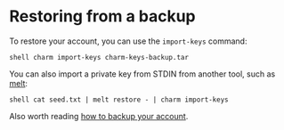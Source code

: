 # Restoring from a backup

To restore your account, you can use the `import-keys` command:

```shell charm import-keys charm-keys-backup.tar ```

You can also import a private key from STDIN from another tool, such as
[melt](https://github.com/charmbracelet/melt):

```shell cat seed.txt | melt restore - | charm import-keys ```

Also worth reading [how to backup your account](./backup-account.md).
